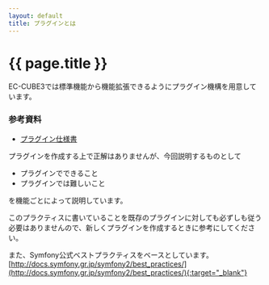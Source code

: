 ```yaml
---
layout: default
title: プラグインとは
---
```


# {{ page.title }}

EC-CUBE3では標準機能から機能拡張できるようにプラグイン機構を用意しています。

### 参考資料
- [プラグイン仕様書](http://downloads.ec-cube.net/src/manual/v3/plugin.pdf)

プラグインを作成する上で正解はありませんが、今回説明するものとして

- プラグインでできること
- プラグインでは難しいこと

を機能ごとによって説明しています。

このプラクティスに書いていることを既存のプラグインに対しても必ずしも従う必要はありませんので、新しくプラグインを作成するときに参考にしてください。


また、Symfony公式ベストプラクティスをベースとしています。
[http://docs.symfony.gr.jp/symfony2/best_practices/](http://docs.symfony.gr.jp/symfony2/best_practices/){:target="_blank"}

